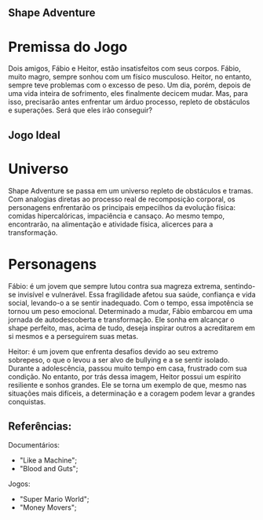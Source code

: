 ## Shape Adventure

# Premissa do Jogo
 
Dois amigos, Fábio e Heitor, estão insatisfeitos com seus corpos. Fábio, muito magro, sempre sonhou com um físico musculoso. Heitor, no entanto, sempre teve problemas com o excesso de peso. Um dia, porém, depois de uma vida inteira de sofrimento, eles finalmente decicem mudar. Mas, para isso, precisarão antes enfrentar um árduo processo, repleto de obstáculos e superações. Será que eles irão conseguir? 

## Jogo Ideal

# Universo

Shape Adventure se passa em um universo repleto de obstáculos e tramas. Com analogias diretas ao processo real de recomposição corporal, os personagens enfrentarão os principais empecilhos da evolução física: comidas hipercalóricas, impaciência e cansaço. Ao mesmo tempo, encontrarão, na alimentação e atividade física, alicerces para a transformação.

# Personagens

Fábio: é um jovem que sempre lutou contra sua magreza extrema, sentindo-se invisível e vulnerável. Essa fragilidade afetou sua saúde, confiança e vida social, levando-o a se sentir inadequado. Com o tempo, essa impotência se tornou um peso emocional. Determinado a mudar, Fábio embarcou em uma jornada de autodescoberta e transformação. Ele sonha em alcançar o shape perfeito, mas, acima de tudo, deseja inspirar outros a acreditarem em si mesmos e a perseguirem suas metas.

Heitor: é um jovem que enfrenta desafios devido ao seu extremo sobrepeso, o que o levou a ser alvo de bullying e a se sentir isolado. Durante a adolescência, passou muito tempo em casa, frustrado com sua condição. No entanto, por trás dessa imagem, Heitor possui um espírito resiliente e sonhos grandes. Ele se torna um exemplo de que, mesmo nas situações mais difíceis, a determinação e a coragem podem levar a grandes conquistas.

## Referências:

Documentários:
* "Like a Machine";
* "Blood and Guts";


Jogos:
* "Super Mario World";
* "Money Movers";
